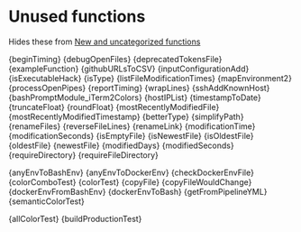 # Unused functions

Hides these from [New and uncategorized functions](./todo.md)

{beginTiming}
{debugOpenFiles}
{deprecatedTokensFile}
{exampleFunction}
{githubURLsToCSV}
{inputConfigurationAdd}
{isExecutableHack}
{isType}
{listFileModificationTimes}
{mapEnvironment2}
{processOpenPipes}
{reportTiming}
{wrapLines}
{sshAddKnownHost}
{bashPromptModule_iTerm2Colors}
{hostIPList}
{timestampToDate}
{truncateFloat}
{roundFloat}
{mostRecentlyModifiedFile}
{mostRecentlyModifiedTimestamp}
{betterType}
{simplifyPath}
{renameFiles}
{reverseFileLines}
{renameLink}
{modificationTime}
{modificationSeconds}
{isEmptyFile}
{isNewestFile}
{isOldestFile}
{oldestFile}
{newestFile}
{modifiedDays}
{modifiedSeconds}
{requireDirectory}
{requireFileDirectory}

{anyEnvToBashEnv}
{anyEnvToDockerEnv}
{checkDockerEnvFile}
{colorComboTest}
{colorTest}
{copyFile}
{copyFileWouldChange}
{dockerEnvFromBashEnv}
{dockerEnvToBash}
{getFromPipelineYML}
{semanticColorTest}

{allColorTest}
{buildProductionTest}
